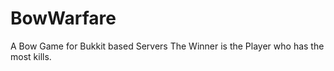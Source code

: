 BowWarfare
==========

A Bow Game for Bukkit based Servers
The Winner is the Player who has the most kills.
